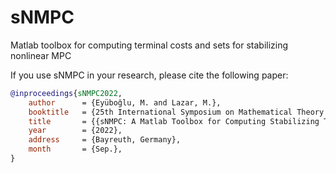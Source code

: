 # sNMPC
Matlab toolbox for computing terminal costs and sets for stabilizing nonlinear MPC

If you use sNMPC in your research, please cite the following paper:

```bibtex
@inproceedings{sNMPC2022,
	author      = {Eyüboğlu, M. and Lazar, M.},
	booktitle   = {25th International Symposium on Mathematical Theory of Networks and Systems (MTNS)},
	title       = {{sNMPC: A Matlab Toolbox for Computing Stabilizing Terminal Costs and Sets}},
	year        = {2022},
	address     = {Bayreuth, Germany},
	month       = {Sep.},
}
```
